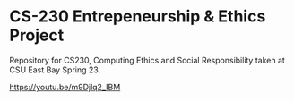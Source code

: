 # CS-230 Entrepeneurship & Ethics Project

Repository for CS230, Computing Ethics and Social Responsibility taken at CSU East Bay Spring 23.

https://youtu.be/m9Djlq2_IBM
